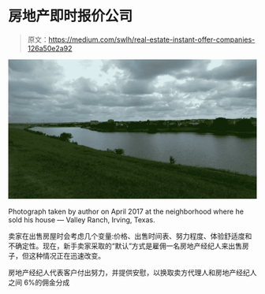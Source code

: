 # 房地产即时报价公司

> 原文：<https://medium.com/swlh/real-estate-instant-offer-companies-126a50e2a92>

![](img/8c957db97dcc2afc8544bad7bb627561.png)

Photograph taken by author on April 2017 at the neighborhood where he sold his house — Valley Ranch, Irving, Texas.

卖家在出售房屋时会考虑几个变量:价格、出售时间表、努力程度、体验舒适度和不确定性。现在，新手卖家采取的“默认”方式是雇佣一名房地产经纪人来出售房子，但这种情况正在迅速改变。

房地产经纪人代表客户付出努力，并提供安慰，以换取卖方代理人和房地产经纪人之间 6%的佣金分成